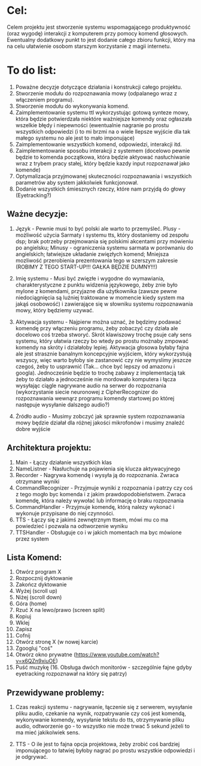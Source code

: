 # Cel:
Celem projektu jest stworzenie systemu wspomagającego produktywność (oraz wygodę) interakcji z komputerem przy pomocy komend głosowych. Ewentualny dodatkowy punkt to jest dodanie całego zbioru funkcji, który ma na celu ułatwienie osobom starszym korzystanie z magii internetu.

# To do list:
1. Poważne decyzje dotyczące działania i konstrukcji całego projektu.
2. Stworzenie modułu do rozpoznawania mowy (odpalanego wraz z włączeniem programu).
3. Stworzenie modułu do wykonywania komend.
5. Zaimplementowanie systemu ttl wykorzystując gotową synteze mowy, która będzie potwierdzała niektóre ważniejsze komendy oraz ogłaszała wszelkie błędy i niepewności (ewentualnie nagranie po prostu wszystkich odpowiedzi (i to mi brzmi na o wiele llepsze wyjście dla tak małego systemu no ale jest to mało imponujące)
4. Zaimplementowanie wszystkich komend, odpowiedzi, interakcji itd.
5. Zaimplementowanie sposobu interakcji z systemem (docelowo pewnie będzie to komenda początkowa, która będzie aktyować nasłuchiwanie wraz z trybem pracy stałej, który będzie kazdy input rozpoznawał jako komende) 
6. Optymalizacja przyjmowanej skuteczności rozpoznawania i wszystkich parametrów aby system jakkolwiek funkcjonował.
7. Dodanie wszystkich śmiesznych rzeczy, które nam przyjdą do głowy (Eyetracking?)

## Ważne decyzje:
1. Język - Pewnie musi to być polski ale warto to przemyśleć. 
  Plusy - możliwość użycia Sarmaty i systemu tts, który dostaniemy od zespołu dsp; brak potrzeby przejmowania się polskimi akcentami przy mówieniu po angielsku; 
  Minusy - ograniczenia systemu sarmata w porównaniu do angielskich; łatwiejsze układanie zwięzłych komend; Mniejsza mozliwość przerobienia prezentowania tego w szerszym zakresie (ROBIMY Z TEGO START-UP!!! GAŁKA BĘDZIE DUMNY!!!)
  
2. Imię systemu - Musi być zwięzłe i wygodne do wymawiania, charakterystyczne z punktu widzenia językowego, żeby znie było mylone z komendami, przyjazne dla użytkownika (zawsze pewne niedociągnięcia są luźniej traktowane w momencie kiedy system ma jakąś osobowość) i zawierające się w słowniku systemu rozpoznawania mowy, który będziemy uzywać.

3. Aktywacja systemu - Najpierw można uznać, że będzimy podawać komendę przy włączeniu programu, żeby zobaczyć czy działa ale docelowo coś trzeba stworyć. Skrót klawiszowy trochę psuje cały sens systemu, który ułatwia rzeczy bo wtedy po prostu możnaby zmpować komendy na skróty i działałoby lepiej. Aktywacja głosowa byłaby fajna ale jest strasznie banalnym koncepcyjnie wyjściem, który wykorzystują wszyscy, więc warto byłoby sie zastanowić czy nie wymyslimy jeszcze czegoś, żeby to usprawnić (Tak... chce być lepszy od amazonu i googla). Jednocześnie będzie to trochę zabawy z implementacją tak żeby to działało a jednocześnie nie mordowało komputera i łącza wysyłając ciągle nagrywane audio na serwer do rozpoznania (wykorzystanie siecie neuronowej z CipherRecognizer do rozpoznawania wewnąrz programu komendy startowej po której następuje wysyłanie dalszego audio?)

4. Źródło audio - Musimy zobczyć jak sprawnie system rozpoznawania mowy będzie działał dla różnej jakości mikrofonów i musimy znaleźć dobre wyjście

## Architektura projektu:
1. Main - Łączy działanie wszystkich klas
2. NameListner - Nasłuchuje na pojawienia się klucza aktywacyjnego
3. Recorder - Nagrywa komendę i wysyła ją do rozpoznania. Zwraca otrzymane wyniki
4. CommandRecognizer - Przyjmuje wyniki z rozpoznania i patrzy czy coś z tego mogło byc komenda i z jakim prawdopodobieństwem. Zwraca komendę, która należy wywołać lub informację o braku rozpoznania
5. CommandHandler - Przyjmuje komendę, którą nalezy wykonać i wykonuje przypisane do niej czynności.
6. TTS - Łączy się z jakimś zewnętrznym ttsem, mówi mu co ma powiedzieć i pozwala na odtworzenie wyniku
7. TTSHandler - Obsługuje co i w jakich momentach ma byc mówione przez system

## Lista Komend:
1. Otwórz program X
2. Rozpocznij dyktowanie
3. Zakończ dyktowanie
4. Wyżej (scroll up)
5. Niżej (scroll down)
6. Góra (home)
7. Rzuć X na lewo/prawo (screen split)
8. Kopiuj
9. Wklej
10. Zapisz
11. Cofnij
12. Otwórz stronę X (w nowej karcie)
13. Zgoogluj "coś"
14. Otwórz okno prywatne (https://www.youtube.com/watch?v=x6QZn9xiuOE)
15. Puść muzykę
(16. Obsługa dwóch monitorów - szczególnie fajne gdyby eyetracking rozpoznawał na który się patrzy)

 
## Przewidywane problemy:
1. Czas reakcji systemu - nagrywanie, łączenie się z serwerem, wysyłanie pliku audio, czekanie na wynik, rozpatrywanie czy coś jest komendą, wykonywanie komendy, wysyłanie tekstu do tts, otrzymywanie pliku audio, odtworzenie go - to wszystko nie może trwać 5 sekund jeżeli to ma mieć jakikolwiek sens.

2. TTS - O ile jest to fajna opcja projektowa, żeby zrobić coś bardziej imponującego to łatwiej byłoby nagrać po prostu wszystkie odpowiedzi i je odgrywać.
